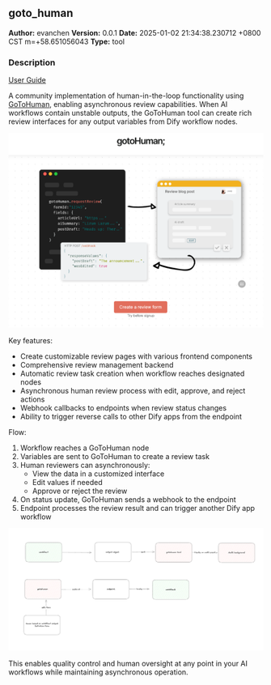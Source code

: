 ## goto_human

**Author:** evanchen
**Version:** 0.0.1
**Date:** 2025-01-02 21:34:38.230712 &#43;0800 CST m=&#43;58.651056043
**Type:** tool

### Description

[User Guide](https://local-carp-52a.notion.site/gotohuman-1704490152f08087be79c90f1fdde2ed?pvs=4)

A community implementation of human-in-the-loop functionality using [GoToHuman](https://www.gotohuman.com/), enabling asynchronous review capabilities. When AI workflows contain unstable outputs, the GoToHuman tool can create rich review interfaces for any output variables from Dify workflow nodes.


![GoToHuman Flow](./_assets/image.png)

Key features:
- Create customizable review pages with various frontend components
- Comprehensive review management backend
- Automatic review task creation when workflow reaches designated nodes
- Asynchronous human review process with edit, approve, and reject actions
- Webhook callbacks to endpoints when review status changes
- Ability to trigger reverse calls to other Dify apps from the endpoint


Flow:
1. Workflow reaches a GoToHuman node
2. Variables are sent to GoToHuman to create a review task
3. Human reviewers can asynchronously:
   - View the data in a customized interface
   - Edit values if needed
   - Approve or reject the review
4. On status update, GoToHuman sends a webhook to the endpoint
5. Endpoint processes the review result and can trigger another Dify app workflow

![GoToHuman Flow](./_assets/image%20copy.png)





This enables quality control and human oversight at any point in your AI workflows while maintaining asynchronous operation.


